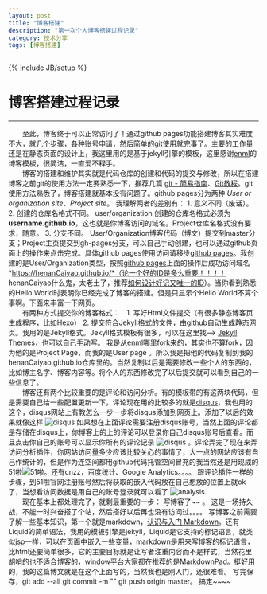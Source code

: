```yaml
---
layout: post
title: "博客搭建"
description: "第一次个人博客搭建过程记录"
category: 技术分享
tags: [博客搭建]
---
```

{% include JB/setup %}
# 博客搭建过程记录
---
	
　　至此，博客终于可以正常访问了！通过github pages功能搭建博客其实难度不大，就几个步骤，各种账号申请，然后简单的git使用就完事了。主要的工作量还是在静态页面的设计上，我这里用的是基于jekyll引擎的模板，这里感谢[enml](https://github.com/enml/blog/tree/jekyll-blog)的博客模板，很简洁，一直爱不释手。  
　　博客的搭建和维护其实就是代码仓库的创建和代码的提交与修改，所以在搭建博客之前git的使用方法一定要熟悉一下，推荐几篇 [git - 简易指南](http://www.bootcss.com/p/git-guide/)、[Git教程](http://www.liaoxuefeng.com/wiki/0013739516305929606dd18361248578c67b8067c8c017b000/)。git使用方法熟悉了，博客搭建就基本没有问题了。github pages分为两种 *User or organization site*、*Project site*。 我理解两者的差别有： 1. 意义不同（废话）。 2. 创建的仓库名格式不同。 user/organization 创建的仓库名格式必须为 **username.github.io**，这也就是你博客访问的域名。Project仓库名格式没有要求，随意。 3. 分支不同。 User/Organization博客代码（博文）提交到master分支；Project主页提交到gh-pages分支，可以自己手动创建，也可以通过github页面上的操作来点击完成。具体github pages使用访问请移步[github pages](https://pages.github.com/)。我创建的是User/Organization类型，按照[github pages](https://pages.github.com/)上面的操作后成功访问域名 *https://henanCaiyao.github.io/*（论一个好的ID是多么重要！！！！ henanCaiyao什么鬼，太老土了，推荐[如何设计好记又唯一的ID](https://www.zhihu.com/question/19613148?q=%E5%A6%82%E4%BD%95%E8%AE%BE%E8%AE%A1%E5%A5%BD%E8%AE%B0%E5%8F%88%E5%94%AF%E4%B8%80%E7%9A%84ID)）。当你看到熟悉的Hello World时表明你已经完成了博客的搭建。但是只显示个Hello World不算个事啊。下面来丰富一下网页。  
　　有两种方式提交你的博客格式：　1. 写好Html文件提交（有很多静态博客页生成程序，比如Hexo） 2. 提交符合Jekyll格式的文件，由github自动生成静态网页。我用的是Jekyll格式。Jekyll格式模板有很多，可以在这里找--> [Jekyll Themes](http://jekyllthemes.org/)，也可以自己手动写。 我是从[enml](https://github.com/enml/blog/tree/jekyll-blog)哪里fork来的，其实也不算fork，因为他的是Project Page，而我的是User page 。所以我是把他的代码复制到我的henanCaiyao.github.io仓库里的。当然复制以后是需要修改一些个人的东西的，比如博主名字、博客内容等。将个人的东西修改完了以后提交就可以看到自己的一些信息了。  
　　博客还有两个比较重要的是评论和访问分析。有的模板带的有这两块代码，但是需要自己给一些配置更新一下，评论现在用的比较多的就是[disqus](https://disqus.com/)，我也用的这个，disqus网站上有教怎么一步一步将disqus添加到网页上。添加了以后的效果就像这样
![disqus](http://7xvn6m.com1.z0.glb.clouddn.com/disqus.png)
如果想在上面评论需要注册disqus账号，当然上面的评论都是存储在disqus上，你博客上的上的评论可以登录你自己disqus账号后查看。而且点击你自己的账号可以显示你所有的评论记录
![disqus](http://7xvn6m.com1.z0.glb.clouddn.com/disqus-2.png)
。评论弄完了现在来弄访问分析插件，你网站访问量多少应该比较关心的事情了，大一点的网站应该有自己作统计的，但是作为连空间都用github代码托管空间冒充的我当然还是用现成的51啦![51啦](http://7xvn6m.com1.z0.glb.clouddn.com/analysics.png)。还有cnzz，百度统计、Google Analytics。。。。 跟评论插件一样的步骤，到51啦官网注册账号然后将获取的嵌入代码放在自己想放的位置上就ok了，当想看访问数据是用自己的账号登录就可以看了
![analysis](http://7xvn6m.com1.z0.glb.clouddn.com/analysis-2.png).  
　　现在基本上都处理完了，就剩最重要的一步： 写博客了~~ 。 这是一场持久战，不能一时兴奋搭了个站，然后搭好以后再也没有访问过。。。。 写博客之前需要了解一些基本知识，第一个就是markdown，[认识与入门 Markdown](http://sspai.com/25137)。还有 Liquid的简单语法，我用的模板引擎是jekyll，Liquid是它支持的标记语言，就类似jsp一样，可以在页面中嵌入一些变量，markdown是用来写博客的标记语言，比html还要简单很多，它的主要目标就是让写者注重内容而不是样式，当然花里胡哨的也不适合博客的，window平台大家都在推荐的是MarkdownPad。挺好用的，我的这篇博文就是在这个上面写的，当然我也是刚入门，还很难看。 写完保存，git add --all git commit -m "" git push origin master。 搞定~~~~